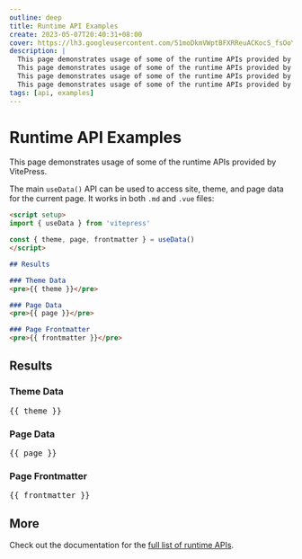 ```yaml
---
outline: deep
title: Runtime API Examples
create: 2023-05-07T20:40:31+08:00
cover: https://lh3.googleusercontent.com/51moDkmVWptBFXRReuACKocS_fsOoYtfT-C78onEUKeRr7ky4l_ZsuZMK2AnE7-MPRbLzcKTAIFmNyyN7ACo0-eygmXaGeR0ItYtRcYNE8-_L8RHqkA=w960
description: |
  This page demonstrates usage of some of the runtime APIs provided by VitePress.
  This page demonstrates usage of some of the runtime APIs provided by VitePress.
  This page demonstrates usage of some of the runtime APIs provided by VitePress.
  This page demonstrates usage of some of the runtime APIs provided by VitePress.
tags: [api, examples]
---
```


# Runtime API Examples

This page demonstrates usage of some of the runtime APIs provided by VitePress.

The main `useData()` API can be used to access site, theme, and page data for the current page. It works in both `.md` and `.vue` files:

```md
<script setup>
import { useData } from 'vitepress'

const { theme, page, frontmatter } = useData()
</script>

## Results

### Theme Data
<pre>{{ theme }}</pre>

### Page Data
<pre>{{ page }}</pre>

### Page Frontmatter
<pre>{{ frontmatter }}</pre>
```

<script setup>
import { useData } from 'vitepress'

const { site, theme, page, frontmatter } = useData()
</script>

## Results

### Theme Data
<pre>{{ theme }}</pre>

### Page Data
<pre>{{ page }}</pre>

### Page Frontmatter
<pre>{{ frontmatter }}</pre>

## More

Check out the documentation for the [full list of runtime APIs](https://vitepress.dev/reference/runtime-api#usedata).
